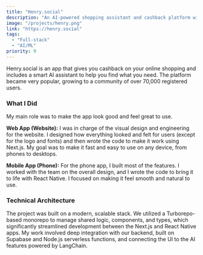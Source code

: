 ```yaml
---
title: "Henry.social"
description: "An AI-powered shopping assistant and cashback platform with over 100,000 users, built with Next.js, React Native, and Supabase."
image: "/projects/henry.png"
link: "https://henry.social"
tags:
  - "Full-stack"
  - "AI/ML"
priority: 9
---
```


Henry.social is an app that gives you cashback on your online shopping and includes a smart AI assistant to help you find what you need. The platform became very popular, growing to a community of over 70,000 registered users.

### What I Did

My main role was to make the app look good and feel great to use.

**Web App (Website):**
I was in charge of the visual design and engineering for the website. I designed how everything looked and felt for users (except for the logo and fonts) and then wrote the code to make it work using Next.js. My goal was to make it fast and easy to use on any device, from phones to desktops.

**Mobile App (Phone):**
For the phone app, I built most of the features. I worked with the team on the overall design, and I wrote the code to bring it to life with React Native. I focused on making it feel smooth and natural to use.

### Technical Architecture

The project was built on a modern, scalable stack. We utilized a Turborepo-based monorepo to manage shared logic, components, and types, which significantly streamlined development between the Next.js and React Native apps. My work involved deep integration with our backend, built on Supabase and Node.js serverless functions, and connecting the UI to the AI features powered by LangChain.
